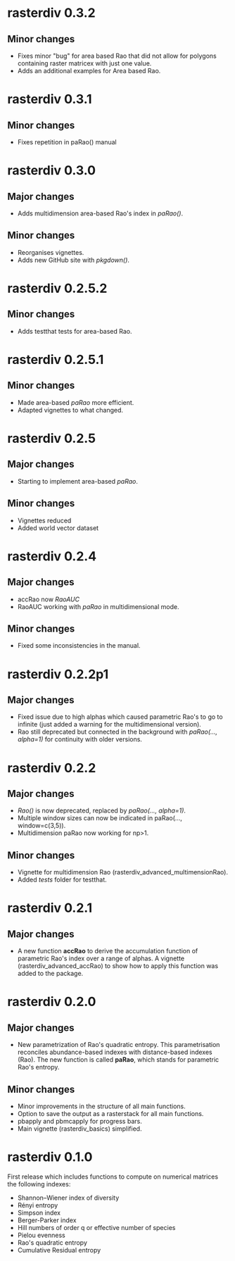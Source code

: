 # rasterdiv 0.3.2
## Minor changes
* Fixes minor "bug" for area based Rao that did not allow for polygons containing raster matricex with just one value.
* Adds an additional examples for Area based Rao.

# rasterdiv 0.3.1
## Minor changes
* Fixes repetition in paRao() manual

# rasterdiv 0.3.0
## Major changes
* Adds multidimension area-based Rao's index in *paRao()*.

## Minor changes
* Reorganises vignettes.
* Adds new GitHub site with *pkgdown()*.

# rasterdiv 0.2.5.2
## Minor changes
* Adds testthat tests for area-based Rao.

# rasterdiv 0.2.5.1
## Minor changes
* Made area-based *paRao* more efficient.
* Adapted vignettes to what changed.

# rasterdiv 0.2.5
## Major changes
* Starting to implement area-based *paRao*.

## Minor changes
* Vignettes reduced
* Added world vector dataset

# rasterdiv 0.2.4
## Major changes
* accRao now *RaoAUC*
* RaoAUC working with *paRao* in multidimensional mode.

## Minor changes
* Fixed some inconsistencies in the manual.

# rasterdiv 0.2.2p1
## Major changes
* Fixed issue due to high alphas which caused parametric Rao's to go to infinite (just added a warning for the multidimensional version).
* Rao still deprecated but connected in the background with *paRao(..., alpha=1)* for continuity with older versions.

# rasterdiv 0.2.2
## Major changes
* *Rao()* is now deprecated, replaced by *paRao(..., alpha=1)*.
* Multiple window sizes can now be indicated in paRao(..., window=c(3,5)).
* Multidimension paRao now working for np>1.

## Minor changes
* Vignette for multidimension Rao (rasterdiv_advanced_multimensionRao).
* Added *tests* folder for testthat.

# rasterdiv 0.2.1
## Major changes
* A new function **accRao** to derive the accumulation function of parametric Rao's index over a range of alphas. A vignette (rasterdiv_advanced_accRao) to show how to apply this function was added to the package.

# rasterdiv 0.2.0
## Major changes
* New parametrization of Rao's quadratic entropy. This parametrisation reconciles abundance-based indexes with distance-based indexes (Rao). The new function is called **paRao**, which stands for parametric Rao's entropy.

## Minor changes
* Minor improvements in the structure of all main functions.
* Option to save the output as a rasterstack for all main functions.
* pbapply and pbmcapply for progress bars.
* Main vignette (rasterdiv_basics) simplified.

# rasterdiv 0.1.0
First release which includes functions to compute on numerical matrices the following indexes:
* Shannon–Wiener index of diversity
* Rényi entropy
* Simpson index
* Berger-Parker index
* Hill numbers of order q or effective number of species
* Pielou evenness
* Rao's quadratic entropy
* Cumulative Residual entropy